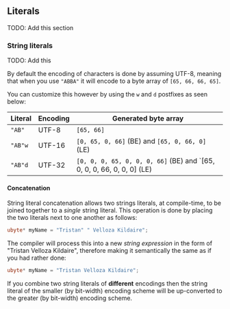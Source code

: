 ## Literals

TODO: Add this section

### String literals

TODO: Add this

By default the encoding of characters is done by assuming UTF-8, meaning that when you
use `"ABBA"` it will encode to a byte array of `[65, 66, 66, 65]`.

You can customize this however by using the `w` and `d` postfixes as seen
below:

| Literal | Encoding        | Generated byte array
|---------|-----------------|--------------------------------------------------------------------------|
| `"AB"`  | UTF-8           | `[65, 66]`                                                               |
| `"AB"w` | UTF-16          | `[0, 65, 0, 66]` (BE) and `[65, 0, 66, 0]` (LE)                          |
| `"AB"d` | UTF-32          | `[0, 0, 0, 65, 0, 0, 0, 66]` (BE) and `[65, 0, 0, 0, 66, 0, 0, 0] (LE)   |

#### Concatenation

String literal concatenation allows two strings literals, at compile-time, to be joined
together to a _single_ string literal. This operation is done by placing the two literals
next to one another as follows:

```d
ubyte* myName = "Tristan" " Velloza Kildaire";
```

The compiler will process this into a new _string expression_ in the form of "Tristan Velloza Kildaire",
therefore making it semantically the same as if you had rather done:

```d
ubyte* myName = "Tristan Velloza Kildaire";
```

If you combine two string literals of **different** encodings then the string
literal of the smaller (by bit-width) encoding scheme will be up-converted to
the greater (by bit-width) encoding scheme.